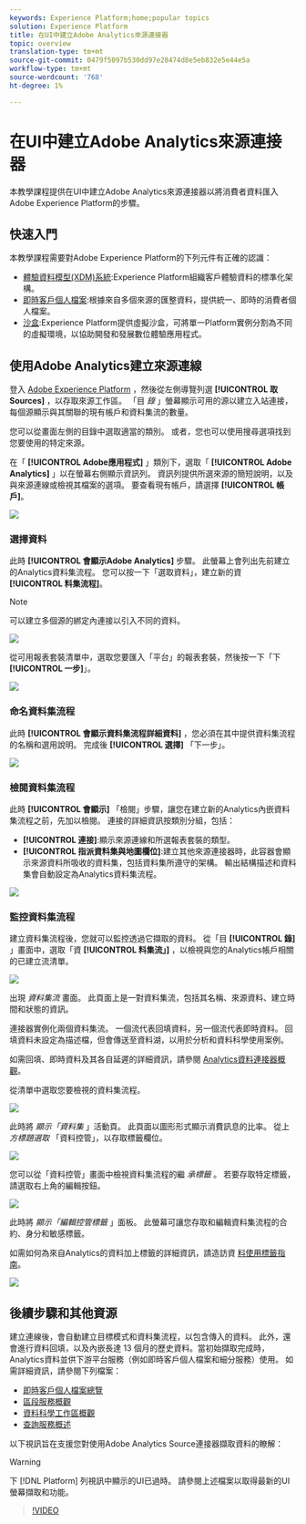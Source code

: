```yaml
---
keywords: Experience Platform;home;popular topics
solution: Experience Platform
title: 在UI中建立Adobe Analytics來源連接器
topic: overview
translation-type: tm+mt
source-git-commit: 0479f5097b530dd97e28474d8e5eb832e5e44e5a
workflow-type: tm+mt
source-wordcount: '768'
ht-degree: 1%

---
```



# 在UI中建立Adobe Analytics來源連接器

本教學課程提供在UI中建立Adobe Analytics來源連接器以將消費者資料匯入Adobe Experience Platform的步驟。

## 快速入門

本教學課程需要對Adobe Experience Platform的下列元件有正確的認識：

* [體驗資料模型(XDM)系統](../../../../../xdm/home.md):Experience Platform組織客戶體驗資料的標準化架構。
* [即時客戶個人檔案](../../../../../profile/home.md):根據來自多個來源的匯整資料，提供統一、即時的消費者個人檔案。
* [沙盒](../../../../../sandboxes/home.md):Experience Platform提供虛擬沙盒，可將單一Platform實例分割為不同的虛擬環境，以協助開發和發展數位體驗應用程式。

## 使用Adobe Analytics建立來源連線

登入 [Adobe Experience Platform](https://platform.adobe.com) ，然後從左側導覽列選 **[!UICONTROL 取Sources]** ，以存取來源工作區。 「目 *錄* 」螢幕顯示可用的源以建立入站連接，每個源顯示與其關聯的現有帳戶和資料集流的數量。

您可以從畫面左側的目錄中選取適當的類別。 或者，您也可以使用搜尋選項找到您要使用的特定來源。

在「 **[!UICONTROL Adobe應用程式]** 」類別下，選取「 **[!UICONTROL Adobe Analytics]** 」以在螢幕右側顯示資訊列。 資訊列提供所選來源的簡短說明，以及與來源連線或檢視其檔案的選項。 要查看現有帳戶，請選擇 **[!UICONTROL 帳戶]**。

![](../../../../images/tutorials/create/analytics/catalog.png)

### 選擇資料

此時 **[!UICONTROL 會顯示Adobe Analytics]** 步驟。 此螢幕上會列出先前建立的Analytics資料集流程。 您可以按一下「選取資料」，建立新的資 **[!UICONTROL 料集流程]**。

>[!NOTE]
>
>可以建立多個源的綁定內連接以引入不同的資料。

![](../../../../images/tutorials/create/analytics/dataset-flows.png)

<!---Analytics report suites can be configured for one sandbox at a time. To import the same report suite into a different sandbox, the dataset flow will have to be deleted and instantiated again via configuration for a different sandbox.--->

從可用報表套裝清單中，選取您要匯入「平台」的報表套裝，然後按一下「下 **[!UICONTROL 一步]**」。

![](../../../../images/tutorials/create/analytics/select-data.png)

### 命名資料集流程

此時 **[!UICONTROL 會顯示資料集流程詳細資料]** ，您必須在其中提供資料集流程的名稱和選用說明。 完成後 **[!UICONTROL 選擇]** 「下一步」。

![](../../../../images/tutorials/create/analytics/dataset-flow-detail.png)

### 檢閱資料集流程

此時 **[!UICONTROL 會顯示]** 「檢閱」步驟，讓您在建立新的Analytics內嵌資料集流程之前，先加以檢閱。 連接的詳細資訊按類別分組，包括：

* **[!UICONTROL 連接]**:顯示來源連線和所選報表套裝的類型。
* **[!UICONTROL 指派資料集與地圖欄位]**:建立其他來源連接器時，此容器會顯示來源資料所吸收的資料集，包括資料集所遵守的架構。 輸出結構描述和資料集會自動設定為Analytics資料集流程。

![](../../../../images/tutorials/create/analytics/review.png)

### 監控資料集流程

建立資料集流程後，您就可以監控透過它擷取的資料。 從「目 **[!UICONTROL 錄]** 」畫面中，選取「資 **[!UICONTROL 料集流」]** ，以檢視與您的Analytics帳戶相關的已建立流清單。

![](../../../../images/tutorials/create/analytics/catalog-dataset-flows.png)

出現 *資料集流* 畫面。 此頁面上是一對資料集流，包括其名稱、來源資料、建立時間和狀態的資訊。

連接器實例化兩個資料集流。 一個流代表回填資料，另一個流代表即時資料。 回填資料未設定為描述檔，但會傳送至資料湖，以用於分析和資料科學使用案例。

如需回填、即時資料及其各自延遲的詳細資訊，請參閱 [Analytics資料連接器概觀](../../../../connectors/adobe-applications/analytics.md)。

從清單中選取您要檢視的資料集流程。

![](../../../../images/tutorials/create/analytics/backfill.png)

此時將 *顯示「資料集* 」活動頁。 此頁面以圖形形式顯示消費訊息的比率。 從上 *方標題選取* 「資料控管」，以存取標籤欄位。

![](../../../../images/tutorials/create/analytics/batches.png)

您可以從「資料控管」畫面中檢視資料集流程的繼 *承標籤* 。 若要存取特定標籤，請選取右上角的編輯按鈕。

![](../../../../images/tutorials/create/analytics/data-gov.png)

此時將 *顯示「編輯控管標籤* 」面板。 此螢幕可讓您存取和編輯資料集流程的合約、身分和敏感標籤。

如需如何為來自Analytics的資料加上標籤的詳細資訊，請造訪資 [料使用標籤指南](../../../../../data-governance/labels/user-guide.md)。

![](../../../../images/tutorials/create/analytics/labels.png)

## 後續步驟和其他資源

建立連線後，會自動建立目標模式和資料集流程，以包含傳入的資料。 此外，還會進行資料回填，以及內嵌長達 13 個月的歷史資料。當初始擷取完成時，Analytics資料並供下游平台服務（例如即時客戶個人檔案和細分服務）使用。 如需詳細資訊，請參閱下列檔案：

* [即時客戶個人檔案總覽](../../../../../profile/home.md)
* [區段服務概觀](../../../../../segmentation/home.md)
* [資料科學工作區概觀](../../../../../data-science-workspace/home.md)
* [查詢服務概述](../../../../../query-service/home.md)

以下視訊旨在支援您對使用Adobe Analytics Source連接器擷取資料的瞭解：

>[!WARNING]
>
> 下 [!DNL Platform] 列視訊中顯示的UI已過時。 請參閱上述檔案以取得最新的UI螢幕擷取和功能。

>[!VIDEO](https://video.tv.adobe.com/v/29687?quality=12&learn=on)

